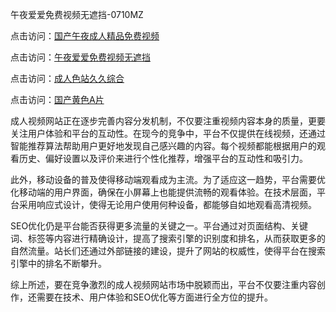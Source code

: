 午夜爱爱免费视频无遮挡-0710MZ

点击访问：<a href="https://heiliaozj3tjd.pages.dev">国产午夜成人精品免费视频</a>

点击访问：<a href="https://heiliaowzu4ur.pages.dev">午夜爱爱免费视频无遮挡</a>

点击访问：<a href="https://heiliao2dmwwy.pages.dev">成人色站久久综合</a>

点击访问：<a href="https://heiliaoxwd5i8.pages.dev">国产黄色A片</a>

成人视频网站正在逐步完善内容分发机制，不仅要注重视频内容本身的质量，更要关注用户体验和平台的互动性。在现今的竞争中，平台不仅提供在线视频，还通过智能推荐算法帮助用户更好地发现自己感兴趣的内容。每个视频都能根据用户的观看历史、偏好设置以及评价来进行个性化推荐，增强平台的互动性和吸引力。

此外，移动设备的普及使得移动端观看成为主流。为了适应这一趋势，平台需要优化移动端的用户界面，确保在小屏幕上也能提供流畅的观看体验。在技术层面，平台采用响应式设计，使得无论用户使用何种设备，都能够自如地观看高清视频。

SEO优化仍是平台能否获得更多流量的关键之一。平台通过对页面结构、关键词、标签等内容进行精确设计，提高了搜索引擎的识别度和排名，从而获取更多的自然流量。站长们还通过外部链接的建设，提升了网站的权威性，使得平台在搜索引擎中的排名不断攀升。

综上所述，要在竞争激烈的成人视频网站市场中脱颖而出，平台不仅要注重内容创作，还需要在技术、用户体验和SEO优化等方面进行全方位的提升。

<span style="display:none;">[Canonical link]( https://github.com/bob20250710/ribenx4214 ）</span>

